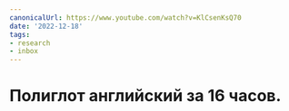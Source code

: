 ```yaml
---
canonicalUrl: https://www.youtube.com/watch?v=KlCsenKsQ70
date: '2022-12-18'
tags:
- research
- inbox
---
```


# Полиглот английский за 16 часов.